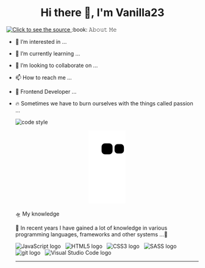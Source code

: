 <img src="https://raw.githubusercontent.com/wiki/ryanoasis/nerd-fonts/images/faux-shield-badge-os-logos.svg?sanitize=true" alt=""></a>

<h1 align="center" dir="auto"></a>Hi there <g-emoji class="g-emoji" alias="wave" fallback-src="https://github.githubassets.com/images/icons/emoji/unicode/1f44b.png">👋</g-emoji>, I'm Vanilla23</h1>

<a href="#" target="_blank">
  <img src="svg/vailla23.svg" width="1200" alt="Click to see the source" />
</a>
:book: 𝙰𝚋𝚘𝚞𝚝 𝙼𝚎

- 👀 I’m interested in ...
- 🌱 I’m currently learning ...
- 💞️ I’m looking to collaborate on ...
- 📫 How to reach me ...
- 🧼 Frontend Developer ...
- 🔥 Sometimes we have to burn ourselves with the things called passion ...
    <!---
    Vanilladev23/Vanilladev23 is a ✨ special ✨ repository because its `README.md` (this file) appears on your GitHub profile.
    You can click the Preview link to take a look at your changes.
    --->

  ![code style](https://img.shields.io/badge/code_style-prettier-ff69b4.svg?style=flat-square)
    <p align='center'>
    <img src="https://github.com/ngoctienTNT/ngoctienTNT/blob/output/github-contribution-grid-snake.svg">
    </p>
    🛸</g-emoji> My knowledge</h3>
    <p dir="auto">🌌 In recent years I have gained a lot of knowledge in various programming languages, frameworks and other systems ...💠</p>
    <span><img src="https://img.shields.io/badge/JavaScript-282C34?logo=javascript&logoColor=F7DF1E" alt="JavaScript logo" title="JavaScript" height="25" /></span>
    &nbsp;
    <span><img src="https://img.shields.io/badge/HTML5-282C34?logo=html5&logoColor=E34F26" alt="HTML5 logo" title="HTML5" height="25" /></span>
    &nbsp;
    <span><img src="https://img.shields.io/badge/CSS3-282C34?logo=css3&logoColor=1572B6" alt="CSS3 logo" title="CSS3" height="25" /></span>
    &nbsp;
    <span><img src="https://img.shields.io/badge/Sass-282C34?logo=sass&logoColor=CC6699" alt="SASS logo" title="SASS" height="25" /></span>
    &nbsp;
    <span><img src="https://img.shields.io/badge/git-282C34?logo=git&logoColor=F05032" alt="git logo" title="git" height="25" /></span>
    &nbsp;
  <span><img src="https://img.shields.io/badge/VS%20Code-282C34?logo=visual-studio-code&logoColor=007ACC" alt="Visual Studio Code logo" title="Visual Studio Code" height="25" /></span>
  &nbsp;
    <hr>
    <br>

##
